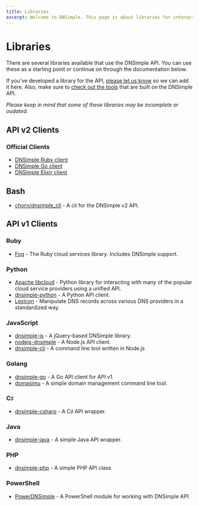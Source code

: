 ```yaml
---
title: Libraries
excerpt: Welcome to DNSimple. This page is about libraries for interacting with our API. Hosted DNS has never been this easy.
---
```


# Libraries

There are several libraries available that use the DNSimple API. You can use these as a starting point or continue on through the documentation below.

If you've developed a library for the API, [please let us know](https://dnsimple.com/contact) so we can add it here. Also, make sure to [check out the tools](/tools) that are built on the DNSimple API.

_Please keep in mind that some of these libraries may be incomplete or oudated._

## API v2 Clients

### Official Clients

- [DNSimple Ruby client](https://github.com/aetrion/dnsimple-ruby)
- [DNSimple Go client](https://github.com/aetrion/dnsimple-go)
- [DNSimple Elixir client](https://github.com/aetrion/dnsimple-elixir)

## Bash

- [chorn/dnsimple_cli](https://github.com/chorn/dnsimple_cli) - A cli for the DNSimple v2 API.

## API v1 Clients

### Ruby

- [Fog](http://fog.io/) - The Ruby cloud services library. Includes DNSimple support.

### Python

- [Apache libcloud](https://libcloud.apache.org/) - Python library for interacting with many of the popular cloud service providers using a unified API.
- [dnsimple-python](https://github.com/mikemaccana/dnsimple-python) - A Python API client.
- [Lexicon](https://github.com/AnalogJ/lexicon) - Manipulate DNS records across various DNS providers in a standardized way.

### JavaScript

- [dnsimple-js](https://github.com/aetrion/dnsimple-js) - A jQuery-based DNSimple library.
- [nodejs-dnsimple](https://www.npmjs.org/package/dnsimple) - A Node.js API client.
- [dnsimple-cli](https://www.npmjs.org/package/dnsimple-cli) - A command line tool written in Node.js

### Golang

- [dnsimple-go](https://github.com/weppos/go-dnsimple) - A Go API client for API v1.
- [domasimu](https://github.com/jrwren/domasimu) - A simple domain management command line tool.

### C♯

- [dnsimple-csharp](https://github.com/anderly/dnsimple-csharp) - A C♯ API wrapper.

### Java

- [dnsimple-java](https://github.com/milkmansrevenge/dnsimple-java) - A simple Java API wrapper.

### PHP

- [dnsimple-php](https://github.com/fvdm/dnsimple-php) - A simple PHP API class.

### PowerShell

- [PowerDNSimple](https://github.com/adminian/PowerDNSimple) - A PowerShell module for working with DNSimple API.


